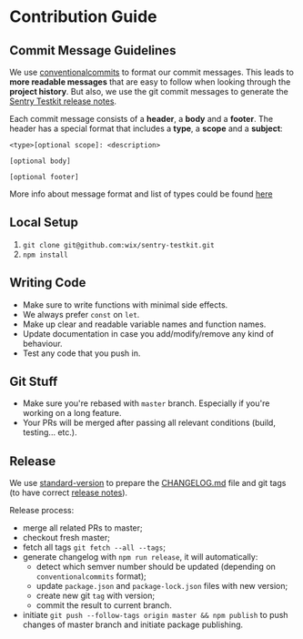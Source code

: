 # Contribution Guide

## Commit Message Guidelines

We use [conventionalcommits](https://conventionalcommits.org) to format our commit messages.  This leads to **more
readable messages** that are easy to follow when looking through the **project history**. But also,
we use the git commit messages to generate the [Sentry Testkit release notes](https://github.com/wix/sentry-testkit/releases).

Each commit message consists of a **header**, a **body** and a **footer**.  The header has a special
format that includes a **type**, a **scope** and a **subject**:

```
<type>[optional scope]: <description>

[optional body]

[optional footer]
```

More info about message format and list of types could be found [here](https://conventionalcommits.org)

## Local Setup
1. `git clone git@github.com:wix/sentry-testkit.git`
2. `npm install`

## Writing Code
* Make sure to write functions with minimal side effects.
* We always prefer `const` on `let`.
* Make up clear and readable variable names and function names.
* Update documentation in case you add/modify/remove any kind of behaviour.
* Test any code that you push in. 

## Git Stuff
* Make sure you're rebased with `master` branch. Especially if you're working on a long feature.
* Your PRs will be merged after passing all relevant conditions (build, testing... etc.).

## Release

We use [standard-version](https://github.com/conventional-changelog/standard-version) to prepare the [CHANGELOG.md](./CHANGELOG.md) file and git tags (to have correct [release notes](https://github.com/wix/sentry-testkit/releases)).

Release process:
* merge all related PRs to master;
* checkout fresh master;
* fetch all tags `git fetch --all --tags`;
* generate changelog with `npm run release`, it will automatically:
  * detect which semver number should be updated (depending on `conventionalcommits` format);
  * update `package.json` and `package-lock.json` files with new version;
  * create new git `tag` with version;
  * commit the result to current branch.
* initiate `git push --follow-tags origin master && npm publish` to push changes of master branch and initiate package publishing.
